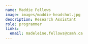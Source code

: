 ```yaml
---
name: Maddie Fellows
image: images/maddie-headshot.jpg
description: Research Assistant
role: programmer
links:
  email: madeleine.fellows@camh.ca
---
```


